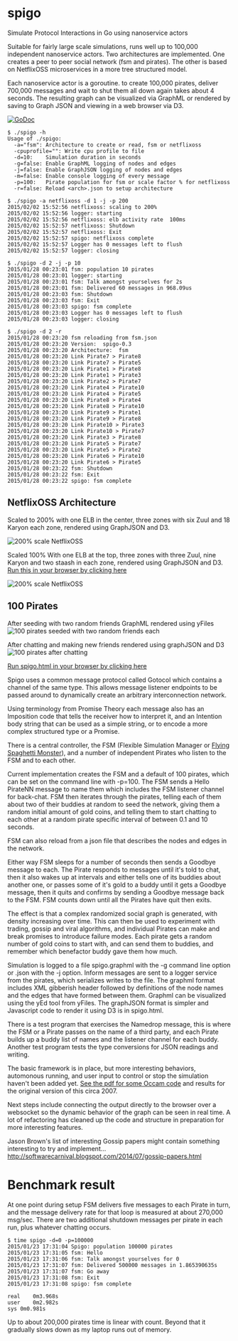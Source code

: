 spigo
=====

Simulate Protocol Interactions in Go using nanoservice actors

Suitable for fairly large scale simulations, runs well up to 100,000 independent nanoservice actors. Two architectures are implemented. One creates a peer to peer social network (fsm and pirates). The other is based on NetflixOSS microservices in a more tree structured model.

Each nanoservice actor is a goroutine. to create 100,000 pirates, deliver 700,000 messages and wait to shut them all down again takes about 4 seconds. The resulting graph can be visualized via GraphML or rendered by saving to Graph JSON and viewing in a web browser via D3.

[![GoDoc](https://godoc.org/github.com/adrianco/spigo?status.svg)](https://godoc.org/github.com/adrianco/spigo)

```
$ ./spigo -h
Usage of ./spigo:
  -a="fsm": Architecture to create or read, fsm or netflixoss
  -cpuprofile="": Write cpu profile to file
  -d=10:    Simulation duration in seconds
  -g=false: Enable GraphML logging of nodes and edges
  -j=false: Enable GraphJSON logging of nodes and edges
  -m=false: Enable console logging of every message
  -p=100:   Pirate population for fsm or scale factor % for netflixoss
  -r=false: Reload <arch>.json to setup architecture
  
$ ./spigo -a netflixoss -d 1 -j -p 200
2015/02/02 15:52:56 netflixoss: scaling to 200%
2015/02/02 15:52:56 logger: starting
2015/02/02 15:52:56 netflixoss: elb activity rate  100ms
2015/02/02 15:52:57 netflixoss: Shutdown
2015/02/02 15:52:57 netflixoss: Exit
2015/02/02 15:52:57 spigo: netflixoss complete
2015/02/02 15:52:57 Logger has 0 messages left to flush
2015/02/02 15:52:57 logger: closing

$ ./spigo -d 2 -j -p 10
2015/01/28 00:23:01 fsm: population 10 pirates
2015/01/28 00:23:01 logger: starting
2015/01/28 00:23:01 fsm: Talk amongst yourselves for 2s
2015/01/28 00:23:01 fsm: Delivered 60 messages in 968.09us
2015/01/28 00:23:03 fsm: Shutdown
2015/01/28 00:23:03 fsm: Exit
2015/01/28 00:23:03 spigo: fsm complete
2015/01/28 00:23:03 Logger has 0 messages left to flush
2015/01/28 00:23:03 logger: closing

$ ./spigo -d 2 -r
2015/01/28 00:23:20 fsm reloading from fsm.json
2015/01/28 00:23:20 Version:  spigo-0.3
2015/01/28 00:23:20 Architecture:  fsm
2015/01/28 00:23:20 Link Pirate7 > Pirate8
2015/01/28 00:23:20 Link Pirate7 > Pirate5
2015/01/28 00:23:20 Link Pirate1 > Pirate8
2015/01/28 00:23:20 Link Pirate1 > Pirate3
2015/01/28 00:23:20 Link Pirate2 > Pirate7
2015/01/28 00:23:20 Link Pirate4 > Pirate10
2015/01/28 00:23:20 Link Pirate4 > Pirate5
2015/01/28 00:23:20 Link Pirate8 > Pirate4
2015/01/28 00:23:20 Link Pirate8 > Pirate10
2015/01/28 00:23:20 Link Pirate9 > Pirate1
2015/01/28 00:23:20 Link Pirate9 > Pirate8
2015/01/28 00:23:20 Link Pirate10 > Pirate3
2015/01/28 00:23:20 Link Pirate10 > Pirate7
2015/01/28 00:23:20 Link Pirate3 > Pirate8
2015/01/28 00:23:20 Link Pirate5 > Pirate7
2015/01/28 00:23:20 Link Pirate5 > Pirate2
2015/01/28 00:23:20 Link Pirate6 > Pirate10
2015/01/28 00:23:20 Link Pirate6 > Pirate5
2015/01/28 00:23:22 fsm: Shutdown
2015/01/28 00:23:22 fsm: Exit
2015/01/28 00:23:22 spigo: fsm complete
```

NetflixOSS Architecture
-----------
Scaled to 200% with one ELB in the center, three zones with six Zuul and 18 Karyon each zone, rendered using GraphJSON and D3.

![200% scale NetflixOSS](netflixoss-200-json.png)

Scaled 100% With one ELB at the top, three zones with three Zuul, nine Karyon and two staash in each zone, rendered using GraphJSON and D3. [Run this in your browser by clicking here](http://rawgit.com/adrianco/spigo/master/netflixoss.html)

![200% scale NetflixOSS](netflixoss-staash-100.png)

100 Pirates 
-----------
After seeding with two random friends GraphML rendered using yFiles
![100 pirates seeded with two random friends each](spigo100x2.png)

After chatting and making new friends rendered using graphJSON and D3
![100 pirates after chatting](spigo-100-json.png)

[Run spigo.html in your browser by clicking here](http://rawgit.com/adrianco/spigo/master/spigo.html)

Spigo uses a common message protocol called Gotocol which contains a channel of the same type. This allows message listener endpoints to be passed around to dynamically create an arbitrary interconnection network.

Using terminology from Promise Theory each message also has an Imposition code that tells the receiver how to interpret it, and an Intention body string that can be used as a simple string, or to encode a more complex structured type or a Promise.

There is a central controller, the FSM (Flexible Simulation Manager or [Flying Spaghetti Monster](http://www.venganza.org/about/)), and a number of independent Pirates who listen to the FSM and to each other.

Current implementation creates the FSM and a default of 100 pirates, which can be set on the command line with -p=100. The FSM sends a Hello PirateNN message to name them which includes the FSM listener channel for back-chat. FSM then iterates through the pirates, telling each of them about two of their buddies at random to seed the network, giving them a random initial amount of gold coins, and telling them to start chatting to each other at a random pirate specific interval of between 0.1 and 10 seconds.

FSM can also reload from a json file that describes the nodes and edges in the network.

Either way FSM sleeps for a number of seconds then sends a Goodbye message to each. The Pirate responds to messages until it's told to chat, then it also wakes up at intervals and either tells one of its buddies about another one, or passes some of it's gold to a buddy until it gets a Goodbye message, then it quits and confirms by sending a Goodbye message back to the FSM. FSM counts down until all the Pirates have quit then exits.

The effect is that a complex randomized social graph is generated, with density increasing over time. This can then be used to experiment with trading, gossip and viral algorithms, and individual Pirates can make and break promises to introduce failure modes. Each pirate gets a random number of gold coins to start with, and can send them to buddies, and remember which benefactor buddy gave them how much.

Simulation is logged to a file spigo.graphml with the -g command line option or <arch>.json with the -j option. Inform messages are sent to a logger service from the pirates, which serializes writes to the file. The graphml format includes XML gibberish header followed by definitions of the node names and the edges that have formed between them. Graphml can be visualized using the yEd tool from yFiles. The graphJSON format is simpler and Javascript code to render it using D3 is in spigo.html.

There is a test program that exercises the Namedrop message, this is where the FSM or a Pirate passes on the name of a third party, and each Pirate builds up a buddy list of names and the listener channel for each buddy. Another test program tests the type conversions for JSON readings and writing.

The basic framework is in place, but more interesting behaviors, automonous running, and user input to control or stop the simulation haven't been added yet. [See the pdf for some Occam code](SkypeSim07.pdf) and results for the original version of this circa 2007.

Next steps include connecting the output directly to the browser over a websocket so the dynamic behavior of the graph can be seen in real time. A lot of refactoring has cleaned up the code and structure in preparation for more interesting features.

Jason Brown's list of interesting Gossip papers might contain something interesting to try and implement... http://softwarecarnival.blogspot.com/2014/07/gossip-papers.html

Benchmark result
================
At one point during setup FSM delivers five messages to each Pirate in turn, and the message delivery rate for that loop is measured at about 270,000 msg/sec. There are two additional shutdown messages per pirate in each run, plus whatever chatting occurs.
```
$ time spigo -d=0 -p=100000
2015/01/23 17:31:04 Spigo: population 100000 pirates
2015/01/23 17:31:05 fsm: Hello
2015/01/23 17:31:06 fsm: Talk amongst yourselves for 0
2015/01/23 17:31:07 fsm: Delivered 500000 messages in 1.865390635s
2015/01/23 17:31:07 fsm: Go away
2015/01/23 17:31:08 fsm: Exit
2015/01/23 17:31:08 spigo: fsm complete

real	0m3.968s
user	0m2.982s
sys	0m0.981s
```

Up to about 200,000 pirates time is linear with count. Beyond that it gradually slows down as my laptop runs out of memory.

